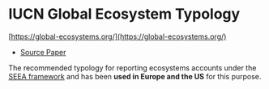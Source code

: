 # IUCN Global Ecosystem Typology

[https://global-ecosystems.org/](https://global-ecosystems.org/)
- [Source Paper](https://www.nature.com/articles/s41586-022-05318-4)

The recommended typology for reporting ecosystems accounts under the [SEEA framework](https://seea.un.org/ecosystem-accounting/) and has been **used in Europe and the US** for this purpose.